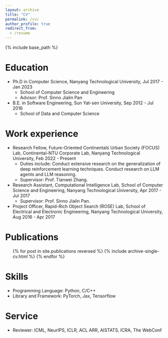 ```yaml
---
layout: archive
title: "CV"
permalink: /cv/
author_profile: true
redirect_from:
  - /resume
---
```


{% include base_path %}

Education
======
* Ph.D in Computer Science, Nanyang Technological University, Jul 2017 - Jan 2023 
    * School of Computer Science and Engineering
    * Advisor: Prof. Sinno Jialin Pan 
* B.E. in Software Engineering, Sun Yat-sen University, Sep 2012 - Jul 2016 
    * School of Data and Computer Science

Work experience
======
* Research Fellow, Future-Oriented Continentalś Urban Society (FOCUS) Lab, Continental-NTU Corporate Lab, Nanyang Technological University, Feb 2022 - Present
    * Duties include: Conduct extensive research on the generalization of deep reinforcement learning techniques. Conduct research on LLM agents and LLM reasoning. 
    * Supervisor: Prof. Tianwei Zhang.
* Research Assistant, Computational Intelligence Lab, School of Computer Science and Engineering, Nanyang Technological University, Apr 2017 - Jul 2017 
    * Supervisor: Prof. Sinno Jialin Pan. 
* Project Officer, Rapid-Rich Object Search (ROSE) Lab, School of Electrical and Electronic Engineering, Nanyang Technological University, Aug 2016 - Apr 2017

Publications
======
  <ul>{% for post in site.publications reversed %}
    {% include archive-single-cv.html %}
  {% endfor %}</ul>

Skills
======
* Programming Language: Python, C/C++ 
* Library and Framework: PyTorch, Jax, Tensorflow 


<!-- Talks
======
  <ul>{% for post in site.talks reversed %}
    {% include archive-single-talk-cv.html  %}
  {% endfor %}</ul>
  
Teaching
======
  <ul>{% for post in site.teaching reversed %}
    {% include archive-single-cv.html %}
  {% endfor %}</ul> -->
  
Service
======
* Reviewer: ICML, NeurIPS, ICLR, ACL ARR, AISTATS, ICRA, The WebConf